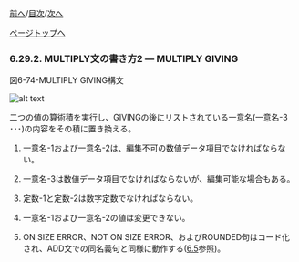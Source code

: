 <!--navi start1-->
[前へ](6-29-1.md)/[目次](https://momo2584.github.io/opensourcecobol.github.io/markdown/TOC.html)/[次へ](6-30.md)
<!--navi end1-->
<!--navi start2-->

[ページトップへ](6-29-2.md)
<!--navi end2-->
### 6.29.2. MULTIPLY文の書き方2 ― MULTIPLY GIVING

図6-74-MULTIPLY GIVING構文

![alt text](Image/6-74-Multiply.png)

二つの値の算術積を実行し、GIVINGの後にリストされている一意名(一意名-3 ･･･)の内容をその積に置き換える。

1. 一意名-1および一意名-2は、編集不可の数値データ項目でなければならない。

2. 一意名-3は数値データ項目でなければならないが、編集可能な場合もある。

3. 定数-1と定数-2は数字定数でなければならない。

4. 一意名-1および一意名-2の値は変更できない。

5. ON SIZE ERROR、NOT ON SIZE ERROR、およびROUNDED句はコード化され、ADD文での同名義句と同様に動作する([6.5](6-5-1.md)参照)。

